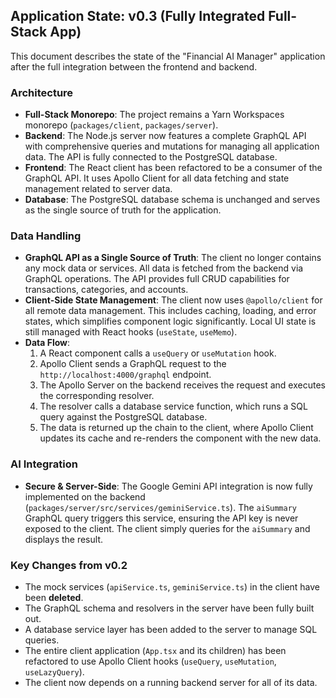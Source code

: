 ## Application State: v0.3 (Fully Integrated Full-Stack App)

This document describes the state of the "Financial AI Manager" application after the full integration between the frontend and backend.

### Architecture

- **Full-Stack Monorepo**: The project remains a Yarn Workspaces monorepo (`packages/client`, `packages/server`).
- **Backend**: The Node.js server now features a complete GraphQL API with comprehensive queries and mutations for managing all application data. The API is fully connected to the PostgreSQL database.
- **Frontend**: The React client has been refactored to be a consumer of the GraphQL API. It uses Apollo Client for all data fetching and state management related to server data.
- **Database**: The PostgreSQL database schema is unchanged and serves as the single source of truth for the application.

### Data Handling

- **GraphQL API as a Single Source of Truth**: The client no longer contains any mock data or services. All data is fetched from the backend via GraphQL operations. The API provides full CRUD capabilities for transactions, categories, and accounts.
- **Client-Side State Management**: The client now uses `@apollo/client` for all remote data management. This includes caching, loading, and error states, which simplifies component logic significantly. Local UI state is still managed with React hooks (`useState`, `useMemo`).
- **Data Flow**:
    1. A React component calls a `useQuery` or `useMutation` hook.
    2. Apollo Client sends a GraphQL request to the `http://localhost:4000/graphql` endpoint.
    3. The Apollo Server on the backend receives the request and executes the corresponding resolver.
    4. The resolver calls a database service function, which runs a SQL query against the PostgreSQL database.
    5. The data is returned up the chain to the client, where Apollo Client updates its cache and re-renders the component with the new data.

### AI Integration

- **Secure & Server-Side**: The Google Gemini API integration is now fully implemented on the backend (`packages/server/src/services/geminiService.ts`). The `aiSummary` GraphQL query triggers this service, ensuring the API key is never exposed to the client. The client simply queries for the `aiSummary` and displays the result.

### Key Changes from v0.2

- The mock services (`apiService.ts`, `geminiService.ts`) in the client have been **deleted**.
- The GraphQL schema and resolvers in the server have been fully built out.
- A database service layer has been added to the server to manage SQL queries.
- The entire client application (`App.tsx` and its children) has been refactored to use Apollo Client hooks (`useQuery`, `useMutation`, `useLazyQuery`).
- The client now depends on a running backend server for all of its data.